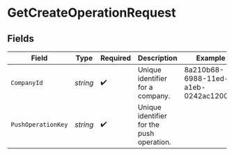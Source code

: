 # GetCreateOperationRequest


## Fields

| Field                                     | Type                                      | Required                                  | Description                               | Example                                   |
| ----------------------------------------- | ----------------------------------------- | ----------------------------------------- | ----------------------------------------- | ----------------------------------------- |
| `CompanyId`                               | *string*                                  | :heavy_check_mark:                        | Unique identifier for a company.          | 8a210b68-6988-11ed-a1eb-0242ac120002      |
| `PushOperationKey`                        | *string*                                  | :heavy_check_mark:                        | Unique identifier for the push operation. |                                           |
